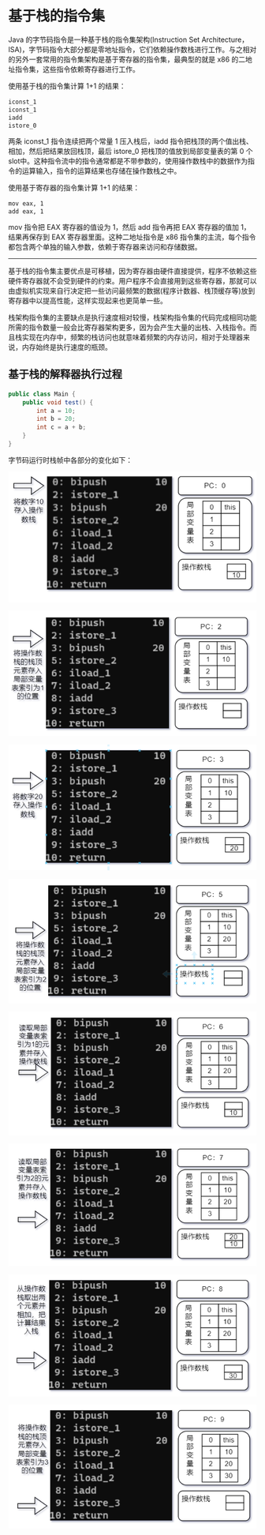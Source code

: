 # 基于栈的指令集

Java 的字节码指令是一种基于栈的指令集架构(Instruction Set Architecture，ISA)，字节码指令大部分都是零地址指令，它们依赖操作数栈进行工作。与之相对的另外一套常用的指令集架构是基于寄存器的指令集，最典型的就是 x86 的二地址指令集，这些指令依赖寄存器进行工作。

使用基于栈的指令集计算 1+1 的结果：

```
iconst_1
iconst_1
iadd
istore_0
```

两条 iconst_1 指令连续把两个常量 1 压入栈后，iadd 指令把栈顶的两个值出栈、相加，然后把结果放回栈顶，最后 istore_0 把栈顶的值放到局部变量表的第 0 个slot中。这种指令流中的指令通常都是不带参数的，使用操作数栈中的数据作为指令的运算输入，指令的运算结果也存储在操作数栈之中。

使用基于寄存器的指令集计算 1+1 的结果：

```
mov eax, 1
add eax, 1
```

mov 指令把 EAX 寄存器的值设为 1，然后 add 指令再把 EAX 寄存器的值加 1，结果再保存到 EAX 寄存器里面。这种二地址指令是 x86 指令集的主流，每个指令都包含两个单独的输入参数，依赖于寄存器来访问和存储数据。

---

基于栈的指令集主要优点是可移植，因为寄存器由硬件直接提供，程序不依赖这些硬件寄存器就不会受到硬件的约束。用户程序不会直接用到这些寄存器，那就可以由虚拟机实现来自行决定把一些访问最频繁的数据(程序计数器、栈顶缓存等)放到寄存器中以提高性能，这样实现起来也更简单一些。

栈架构指令集的主要缺点是执行速度相对较慢，栈架构指令集的代码完成相同功能所需的指令数量一般会比寄存器架构更多，因为会产生大量的出栈、入栈指令。而且栈实现在内存中，频繁的栈访问也就意味着频繁的内存访问，相对于处理器来说，内存始终是执行速度的瓶颈。

## 基于栈的解释器执行过程

```java
public class Main {
    public void test() {
        int a = 10;
        int b = 20;
        int c = a + b;
    }
}
```

字节码运行时栈帧中各部分的变化如下：

![](../../img/stack1.png)

![](../../img/stack2.png)

![](../../img/stack3.png)

![](../../img/stack4.png)

![](../../img/stack5.png)

![](../../img/stack6.png)

![](../../img/stack7.png)

![](../../img/stack8.png)
